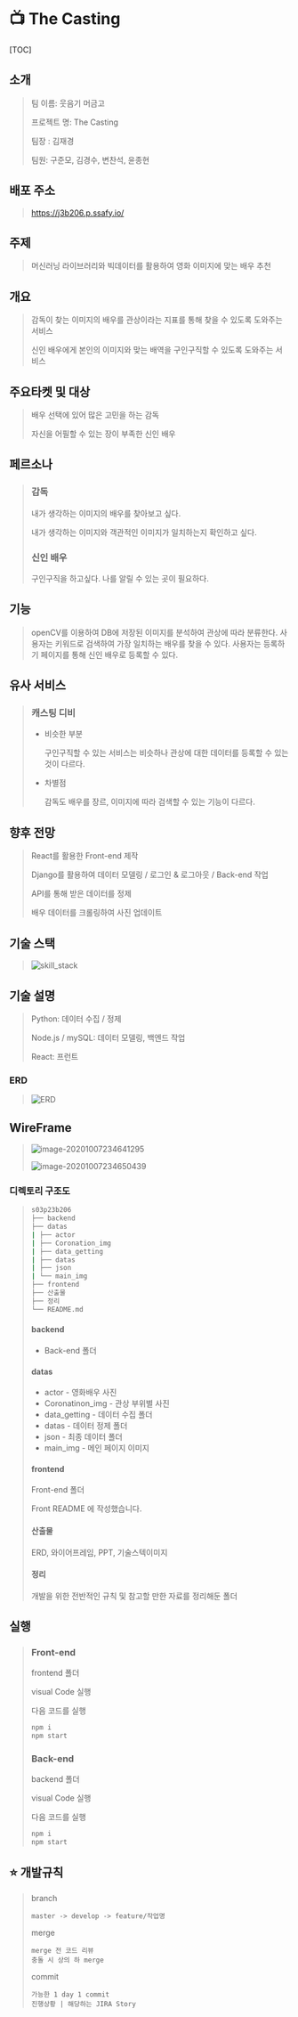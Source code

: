 # &#128250; The Casting

[TOC]

## 소개

> 팀 이름: 웃음기 머금고
>
> 프로젝트 명: The Casting
>
> 팀장 : 김재경
>
> 팀원: 구준모, 김경수, 변찬석, 윤종현

## 배포 주소

> https://j3b206.p.ssafy.io/

## 주제

>머신러닝 라이브러리와 빅데이터를 활용하여 영화 이미지에 맞는 배우 추천

## 개요

> 감독이 찾는 이미지의 배우를 관상이라는 지표를 통해 찾을 수 있도록 도와주는 서비스
>
> 신인 배우에게 본인의 이미지와 맞는 배역을 구인구직할 수 있도록 도와주는 서비스

## 주요타켓 및 대상

>배우 선택에 있어 많은 고민을 하는 감독
>
>자신을 어필할 수 있는 장이 부족한 신인 배우

## 페르소나

> ### 감독
>
> 내가 생각하는 이미지의 배우를 찾아보고 싶다.
>
> 내가 생각하는 이미지와 객관적인 이미지가 일치하는지 확인하고 싶다.
>
> 
>
> ### 신인 배우
>
> 구인구직을 하고싶다.
> 나를 알릴 수 있는 곳이 필요하다.

## 기능

> openCV를 이용하여 DB에 저장된 이미지를 분석하여 관상에 따라 분류한다.
> 사용자는 키워드로 검색하여 가장 일치하는 배우를 찾을 수 있다.
> 사용자는 등록하기 페이지를 통해 신인 배우로 등록할 수 있다.

## 유사 서비스

> ### 캐스팅 디비
>
> - 비슷한 부분
>
>   구인구직할 수 있는 서비스는 비슷하나 관상에 대한 데이터를 등록할 수 있는 것이 다르다.
>
> - 차별점
>
>   감독도 배우를 장르, 이미지에 따라 검색할 수 있는 기능이 다르다.

## 향후 전망

> React를 활용한 Front-end 제작
>
> Django를 활용하여 데이터 모델링 / 로그인 & 로그아웃 / Back-end 작업
>
> API를 통해 받은 데이터를 정제
>
> 배우 데이터를 크롤링하여 사진 업데이트

## 기술 스택

> ![skill_stack](산출물/skill_stack.png)

## 기술 설명

> Python:  데이터 수집 / 정제
>
> Node.js / mySQL: 데이터 모델링, 백엔드 작업
>
> React: 프런트

### ERD

> ![ERD](산출물/ERD.png)

## WireFrame

>![image-20201007234641295](../../AppData/Roaming/Typora/typora-user-images/image-20201007234641295.png)
>
>![image-20201007234650439](../../AppData/Roaming/Typora/typora-user-images/image-20201007234650439.png)

### 디렉토리 구조도

> ```bash
> s03p23b206
> ├── backend
> ├── datas
> |	├── actor
> |	├── Coronation_img
> |	├── data_getting
> |	├── datas
> |	├── json
> |	└── main_img
> ├── frontend
> ├── 산출물
> ├── 정리
> └── README.md
> ```
>
> #### backend
>
> - Back-end 폴더
>
> #### datas
>
> - actor - 영화배우 사진
> - Coronatinon_img - 관상 부위별 사진
> - data_getting - 데이터 수집 폴더
> - datas - 데이터 정제 폴더
> - json - 최종 데이터 폴더
> - main_img - 메인 페이지 이미지
>
> #### frontend
>
> Front-end 폴더
>
> Front README 에 작성했습니다.
>
> #### 산출물
>
> ERD, 와이어프레임, PPT, 기술스텍이미지
>
> #### 정리
>
> 개발을 위한 전반적인 규칙 및 참고할 만한 자료를 정리해둔 폴더

## 실행

> ### Front-end
>
> frontend 폴더
>
> visual Code 실행
>
> 다음 코드를 실행
>
> ```bash
> npm i
> npm start
> ```
>
> ### Back-end
>
> backend 폴더
>
> visual Code 실행
>
> 다음 코드를 실행
>
> ```bash
> npm i
> npm start
> ```

## :star: 개발규칙

>branch
>
>```
>master -> develop -> feature/작업명
>```
>
>merge
>
>```
>merge 전 코드 리뷰
>충돌 시 상의 하 merge
>```
>
>commit
>
>```
>가능한 1 day 1 commit
>진행상황 | 해당하는 JIRA Story
>```

